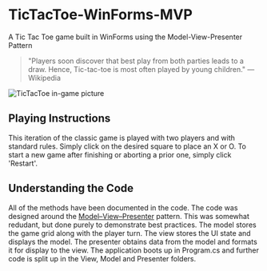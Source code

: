 # TicTacToe-WinForms-MVP
A Tic Tac Toe game built in WinForms using the Model-View-Presenter Pattern

>"Players soon discover that best play from both parties leads to a draw. Hence, Tic-tac-toe is most often played by young children." —Wikipedia

![TicTacToe in-game picture](https://cloud.githubusercontent.com/assets/627640/21169184/06371c38-c188-11e6-9a4b-216f2e12538f.PNG)

## Playing Instructions

This iteration of the classic game is played with two players and with standard rules. Simply click on the desired square to place an X or O. To start a new game after finishing or aborting a prior one, simply click 'Restart'.

## Understanding the Code

All of the methods have been documented in the code. The code was designed around the [Model–View–Presenter](https://en.wikipedia.org/wiki/Model%E2%80%93view%E2%80%93presenter) pattern. This was somewhat redudant, but done purely to demonstrate best practices. The model stores the game grid along with the player turn. The view stores the UI state and displays the model. The presenter obtains data from the model and formats it for display to the view. The application boots up in Program.cs and further code is split up in the View, Model and Presenter folders.
